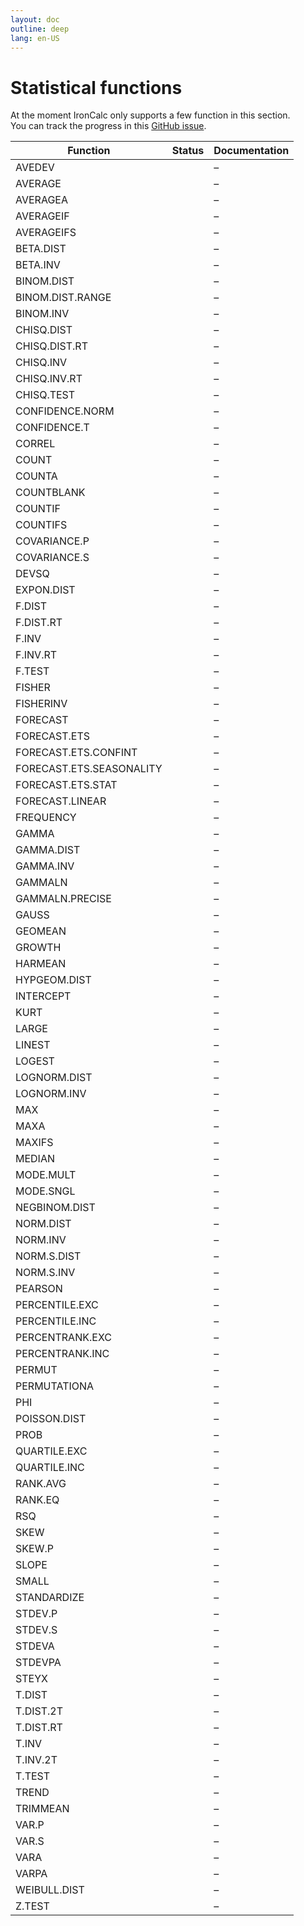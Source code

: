 ```yaml
---
layout: doc
outline: deep
lang: en-US
---
```


# Statistical functions

At the moment IronCalc only supports a few function in this section.  
You can track the progress in this [GitHub issue](https://github.com/ironcalc/IronCalc/issues/55).

| Function                 | Status                                         | Documentation |
| ------------------------ | ---------------------------------------------- | ------------- |
| AVEDEV                   | <Badge type="info" text="Not implemented yet" /> | –             |
| AVERAGE                  | <Badge type="tip" text="Available" />          | –             |
| AVERAGEA                 | <Badge type="tip" text="Available" />          | –             |
| AVERAGEIF                | <Badge type="tip" text="Available" />          | –             |
| AVERAGEIFS               | <Badge type="tip" text="Available" />          | –             |
| BETA.DIST                | <Badge type="info" text="Not implemented yet" /> | –             |
| BETA.INV                 | <Badge type="info" text="Not implemented yet" /> | –             |
| BINOM.DIST               | <Badge type="info" text="Not implemented yet" /> | –             |
| BINOM.DIST.RANGE         | <Badge type="info" text="Not implemented yet" /> | –             |
| BINOM.INV                | <Badge type="info" text="Not implemented yet" /> | –             |
| CHISQ.DIST               | <Badge type="info" text="Not implemented yet" /> | –             |
| CHISQ.DIST.RT            | <Badge type="info" text="Not implemented yet" /> | –             |
| CHISQ.INV                | <Badge type="info" text="Not implemented yet" /> | –             |
| CHISQ.INV.RT             | <Badge type="info" text="Not implemented yet" /> | –             |
| CHISQ.TEST               | <Badge type="info" text="Not implemented yet" /> | –             |
| CONFIDENCE.NORM          | <Badge type="info" text="Not implemented yet" /> | –             |
| CONFIDENCE.T             | <Badge type="info" text="Not implemented yet" /> | –             |
| CORREL                   | <Badge type="info" text="Not implemented yet" /> | –             |
| COUNT                    | <Badge type="tip" text="Available" />          | –             |
| COUNTA                   | <Badge type="tip" text="Available" />          | –             |
| COUNTBLANK               | <Badge type="tip" text="Available" />          | –             |
| COUNTIF                  | <Badge type="tip" text="Available" />          | –             |
| COUNTIFS                 | <Badge type="tip" text="Available" />          | –             |
| COVARIANCE.P             | <Badge type="info" text="Not implemented yet" /> | –             |
| COVARIANCE.S             | <Badge type="info" text="Not implemented yet" /> | –             |
| DEVSQ                    | <Badge type="info" text="Not implemented yet" /> | –             |
| EXPON.DIST               | <Badge type="info" text="Not implemented yet" /> | –             |
| F.DIST                   | <Badge type="info" text="Not implemented yet" /> | –             |
| F.DIST.RT                | <Badge type="info" text="Not implemented yet" /> | –             |
| F.INV                    | <Badge type="info" text="Not implemented yet" /> | –             |
| F.INV.RT                 | <Badge type="info" text="Not implemented yet" /> | –             |
| F.TEST                   | <Badge type="info" text="Not implemented yet" /> | –             |
| FISHER                   | <Badge type="info" text="Not implemented yet" /> | –             |
| FISHERINV                | <Badge type="info" text="Not implemented yet" /> | –             |
| FORECAST                 | <Badge type="info" text="Not implemented yet" /> | –             |
| FORECAST.ETS             | <Badge type="info" text="Not implemented yet" /> | –             |
| FORECAST.ETS.CONFINT     | <Badge type="info" text="Not implemented yet" /> | –             |
| FORECAST.ETS.SEASONALITY | <Badge type="info" text="Not implemented yet" /> | –             |
| FORECAST.ETS.STAT        | <Badge type="info" text="Not implemented yet" /> | –             |
| FORECAST.LINEAR          | <Badge type="info" text="Not implemented yet" /> | –             |
| FREQUENCY                | <Badge type="info" text="Not implemented yet" /> | –             |
| GAMMA                    | <Badge type="info" text="Not implemented yet" /> | –             |
| GAMMA.DIST               | <Badge type="info" text="Not implemented yet" /> | –             |
| GAMMA.INV                | <Badge type="info" text="Not implemented yet" /> | –             |
| GAMMALN                  | <Badge type="info" text="Not implemented yet" /> | –             |
| GAMMALN.PRECISE          | <Badge type="info" text="Not implemented yet" /> | –             |
| GAUSS                    | <Badge type="info" text="Not implemented yet" /> | –             |
| GEOMEAN                  | <Badge type="info" text="Not implemented yet" /> | –             |
| GROWTH                   | <Badge type="info" text="Not implemented yet" /> | –             |
| HARMEAN                  | <Badge type="info" text="Not implemented yet" /> | –             |
| HYPGEOM.DIST             | <Badge type="info" text="Not implemented yet" /> | –             |
| INTERCEPT                | <Badge type="info" text="Not implemented yet" /> | –             |
| KURT                     | <Badge type="info" text="Not implemented yet" /> | –             |
| LARGE                    | <Badge type="info" text="Not implemented yet" /> | –             |
| LINEST                   | <Badge type="info" text="Not implemented yet" /> | –             |
| LOGEST                   | <Badge type="info" text="Not implemented yet" /> | –             |
| LOGNORM.DIST             | <Badge type="info" text="Not implemented yet" /> | –             |
| LOGNORM.INV              | <Badge type="info" text="Not implemented yet" /> | –             |
| MAX                      | <Badge type="tip" text="Available" />          | –             |
| MAXA                     | <Badge type="info" text="Not implemented yet" /> | –             |
| MAXIFS                   | <Badge type="tip" text="Available" />          | –             |
| MEDIAN                   | <Badge type="info" text="Not implemented yet" /> | –             |
| MODE.MULT                | <Badge type="info" text="Not implemented yet" /> | –             |
| MODE.SNGL                | <Badge type="info" text="Not implemented yet" /> | –             |
| NEGBINOM.DIST            | <Badge type="info" text="Not implemented yet" /> | –             |
| NORM.DIST                | <Badge type="info" text="Not implemented yet" /> | –             |
| NORM.INV                 | <Badge type="info" text="Not implemented yet" /> | –             |
| NORM.S.DIST              | <Badge type="info" text="Not implemented yet" /> | –             |
| NORM.S.INV               | <Badge type="info" text="Not implemented yet" /> | –             |
| PEARSON                  | <Badge type="info" text="Not implemented yet" /> | –             |
| PERCENTILE.EXC           | <Badge type="info" text="Not implemented yet" /> | –             |
| PERCENTILE.INC           | <Badge type="info" text="Not implemented yet" /> | –             |
| PERCENTRANK.EXC          | <Badge type="info" text="Not implemented yet" /> | –             |
| PERCENTRANK.INC          | <Badge type="info" text="Not implemented yet" /> | –             |
| PERMUT                   | <Badge type="info" text="Not implemented yet" /> | –             |
| PERMUTATIONA             | <Badge type="info" text="Not implemented yet" /> | –             |
| PHI                      | <Badge type="info" text="Not implemented yet" /> | –             |
| POISSON.DIST             | <Badge type="info" text="Not implemented yet" /> | –             |
| PROB                     | <Badge type="info" text="Not implemented yet" /> | –             |
| QUARTILE.EXC             | <Badge type="info" text="Not implemented yet" /> | –             |
| QUARTILE.INC             | <Badge type="info" text="Not implemented yet" /> | –             |
| RANK.AVG                 | <Badge type="info" text="Not implemented yet" /> | –             |
| RANK.EQ                  | <Badge type="info" text="Not implemented yet" /> | –             |
| RSQ                      | <Badge type="info" text="Not implemented yet" /> | –             |
| SKEW                     | <Badge type="info" text="Not implemented yet" /> | –             |
| SKEW.P                   | <Badge type="info" text="Not implemented yet" /> | –             |
| SLOPE                    | <Badge type="info" text="Not implemented yet" /> | –             |
| SMALL                    | <Badge type="info" text="Not implemented yet" /> | –             |
| STANDARDIZE              | <Badge type="info" text="Not implemented yet" /> | –             |
| STDEV.P                  | <Badge type="info" text="Not implemented yet" /> | –             |
| STDEV.S                  | <Badge type="info" text="Not implemented yet" /> | –             |
| STDEVA                   | <Badge type="info" text="Not implemented yet" /> | –             |
| STDEVPA                  | <Badge type="info" text="Not implemented yet" /> | –             |
| STEYX                    | <Badge type="info" text="Not implemented yet" /> | –             |
| T.DIST                   | <Badge type="info" text="Not implemented yet" /> | –             |
| T.DIST.2T                | <Badge type="info" text="Not implemented yet" /> | –             |
| T.DIST.RT                | <Badge type="info" text="Not implemented yet" /> | –             |
| T.INV                    | <Badge type="info" text="Not implemented yet" /> | –             |
| T.INV.2T                 | <Badge type="info" text="Not implemented yet" /> | –             |
| T.TEST                   | <Badge type="info" text="Not implemented yet" /> | –             |
| TREND                    | <Badge type="info" text="Not implemented yet" /> | –             |
| TRIMMEAN                 | <Badge type="info" text="Not implemented yet" /> | –             |
| VAR.P                    | <Badge type="info" text="Not implemented yet" /> | –             |
| VAR.S                    | <Badge type="info" text="Not implemented yet" /> | –             |
| VARA                     | <Badge type="info" text="Not implemented yet" /> | –             |
| VARPA                    | <Badge type="info" text="Not implemented yet" /> | –             |
| WEIBULL.DIST             | <Badge type="info" text="Not implemented yet" /> | –             |
| Z.TEST                   | <Badge type="info" text="Not implemented yet" /> | –             |
